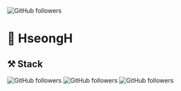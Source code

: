 ![GitHub followers](https://img.shields.io/github/followers/HseongH?style=social)

# 🧐 HseongH

## ⚒ Stack

![GitHub followers](https://img.shields.io/badge/-JavaScript-yellow?style=plastic&logo=javascript)
![GitHub followers](https://img.shields.io/badge/-React-blue?style=plastic&logo=react)
![GitHub followers](https://img.shields.io/badge/-Redux-ff69b4?style=plastic&logo=redux)
